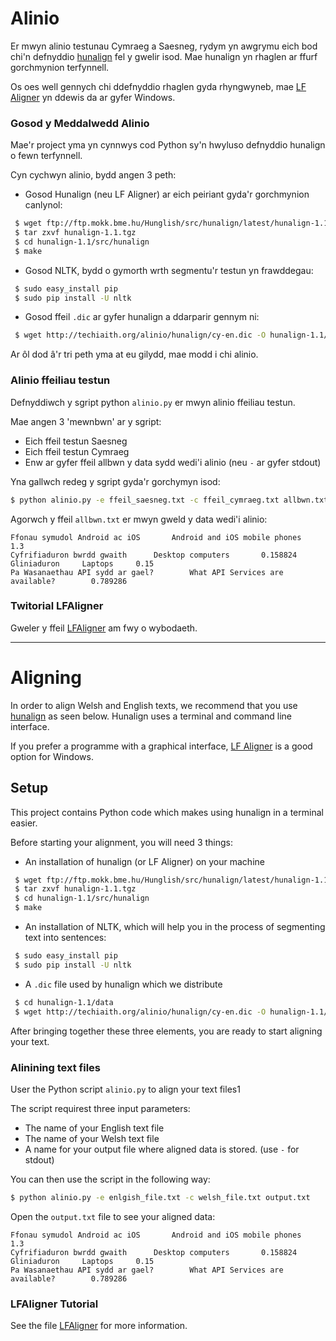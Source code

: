 # Alinio

Er mwyn alinio testunau Cymraeg a Saesneg, rydym yn awgrymu eich bod chi'n defnyddio [hunalign](http://mokk.bme.hu/en/resources/hunalign/) fel y gwelir isod. 
Mae hunalign yn rhaglen ar ffurf gorchmynion terfynnell. 

Os oes well gennych chi ddefnyddio rhaglen gyda rhyngwyneb, mae [LF Aligner](http://aligner.sourceforge.net/) yn ddewis da ar gyfer Windows.

### Gosod y Meddalwedd Alinio

Mae'r project yma yn cynnwys cod Python sy'n hwyluso defnyddio hunalign o fewn terfynnell.  

Cyn cychwyn alinio, bydd angen 3 peth:

 * Gosod Hunalign (neu LF Aligner) ar eich peiriant gyda'r gorchmynion canlynol:

```sh
 $ wget ftp://ftp.mokk.bme.hu/Hunglish/src/hunalign/latest/hunalign-1.1.tgz
 $ tar zxvf hunalign-1.1.tgz 
 $ cd hunalign-1.1/src/hunalign
 $ make
```

 * Gosod NLTK, bydd o gymorth wrth segmentu'r testun yn frawddegau:

```sh
 $ sudo easy_install pip
 $ sudo pip install -U nltk
 ```

 * Gosod ffeil `.dic` ar gyfer hunalign a ddarparir gennym ni:

```sh
 $ wget http://techiaith.org/alinio/hunalign/cy-en.dic -O hunalign-1.1/data/cy-en.dic
 ```

Ar ôl dod â'r tri peth yma at eu gilydd, mae modd i chi alinio.

### Alinio ffeiliau testun

Defnyddiwch y sgript python `alinio.py` er mwyn alinio ffeiliau testun.

Mae angen 3 'mewnbwn' ar y sgript:
* Eich ffeil testun Saesneg
* Eich ffeil testun Cymraeg
* Enw ar gyfer ffeil allbwn y data sydd wedi'i alinio (neu `-` ar gyfer stdout)

Yna gallwch redeg y sgript gyda'r gorchymyn isod:

```sh
$ python alinio.py -e ffeil_saesneg.txt -c ffeil_cymraeg.txt allbwn.txt
```

Agorwch y ffeil `allbwn.txt` er mwyn gweld y data wedi'i alinio:
```
Ffonau symudol Android ac iOS       Android and iOS mobile phones       1.3
Cyfrifiaduron bwrdd gwaith      Desktop computers       0.158824
Gliniaduron     Laptops     0.15
Pa Wasanaethau API sydd ar gael?        What API Services are available?        0.789286
```


### Twitorial LFAligner

Gweler y ffeil [LFAligner](tut/LFAligner.md) am fwy o wybodaeth.

--------

# Aligning

In order to align Welsh and English texts, we recommend that you use [hunalign](http://mokk.bme.hu/en/resources/hunalign/) as seen below.
Hunalign uses a terminal and command line interface. 

If you prefer a programme with a graphical interface, [LF Aligner](http://aligner.sourceforge.net/) is a good option for Windows.

## Setup 
This project contains Python code which makes using hunalign in a terminal easier.  

Before starting your alignment, you will need 3 things:

* An installation of hunalign (or LF Aligner) on your machine

```sh
 $ wget ftp://ftp.mokk.bme.hu/Hunglish/src/hunalign/latest/hunalign-1.1.tgz
 $ tar zxvf hunalign-1.1.tgz 
 $ cd hunalign-1.1/src/hunalign
 $ make
```

* An installation of NLTK, which will help you in the process of segmenting text into 
sentences: 

```sh
 $ sudo easy_install pip
 $ sudo pip install -U nltk
 ```

* A `.dic` file used by hunalign which we distribute 

```sh
 $ cd hunalign-1.1/data
 $ wget http://techiaith.org/alinio/hunalign/cy-en.dic -O hunalign-1.1/data/cy-en.dic
 ```

After bringing together these three elements, you are ready to start aligning your text.

### Alinining text files

User the Python script `alinio.py` to align your text files1

The script requirest three input parameters:
* The name of your English text file
* The name of your Welsh text file
* A name for your output file where aligned data is stored. (use `-` for stdout)

You can then use the script in the following way:

```sh
$ python alinio.py -e enlgish_file.txt -c welsh_file.txt output.txt
```

Open the `output.txt` file to see your aligned data:
```
Ffonau symudol Android ac iOS       Android and iOS mobile phones       1.3
Cyfrifiaduron bwrdd gwaith      Desktop computers       0.158824
Gliniaduron     Laptops     0.15
Pa Wasanaethau API sydd ar gael?        What API Services are available?        0.789286
```


### LFAligner Tutorial
See the file [LFAligner](tut/LFAligner.md) for more information.
